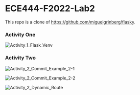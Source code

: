 # ECE444-F2022-Lab2

This repo is a clone of https://github.com/miguelgrinberg/flasky.

### Activity One

![Activity_1_Flask_Venv](https://user-images.githubusercontent.com/59378799/192688303-d8164759-3c22-40ea-8180-18d262acc240.JPG)

### Activity Two

![Activity_2_Commit_Example_2-1](https://user-images.githubusercontent.com/59378799/192688740-909b3e2c-7545-4697-87bb-b7199ed78223.JPG)

![Activity_2_Commit_Example_2-2](https://user-images.githubusercontent.com/59378799/192688757-9fdbda10-aa0b-4a50-8b6a-e73b8bacd78a.JPG)

![Activity_2_Dynamic_Route](https://user-images.githubusercontent.com/59378799/192688786-1560152b-8d9d-4284-a4a6-fe6e46a05714.JPG)
